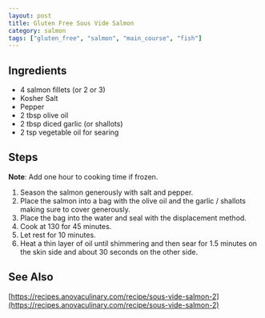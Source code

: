 ```yaml
---
layout: post
title: Gluten Free Sous Vide Salmon
category: salmon
tags: ["gluten_free", "salmon", "main_course", "fish"]
---
```


## Ingredients

* 4 salmon fillets (or 2 or 3)
* Kosher Salt
* Pepper
* 2 tbsp olive oil 
* 2 tbsp diced garlic (or shallots)
* 2 tsp vegetable oil for searing

## Steps

**Note**: Add one hour to cooking time if frozen.

1. Season the salmon generously with salt and pepper.
2. Place the salmon into a bag with the olive oil and the garlic / shallots making sure to cover generously.
3. Place the bag into the water and seal with the displacement method.
4. Cook at 130 for 45 minutes.
5. Let rest for 10 minutes.
6. Heat a thin layer of oil until shimmering and then sear for 1.5 minutes on the skin side and about 30 seconds on the other side.

## See Also

[https://recipes.anovaculinary.com/recipe/sous-vide-salmon-2](https://recipes.anovaculinary.com/recipe/sous-vide-salmon-2)

